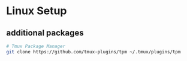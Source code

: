 # Linux Setup

## additional packages

```bash
# Tmux Package Manager
git clone https://github.com/tmux-plugins/tpm ~/.tmux/plugins/tpm
```
